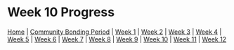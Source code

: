 # Week 10 Progress

[Home](/) | [Community Bonding Period](/communitybondingperiod/) | [Week 1](/week1/) | [Week 2](/week2/) | [Week 3](/week3/) | [Week 4](/week4/) | [Week 5](/week5/) | [Week 6](/week6/) | [Week 7](/week7/) | [Week 8](/week8/) | [Week 9](/week9/) | [Week 10](/week10/) | [Week 11](/week11/) | [Week 12](/week12/)
